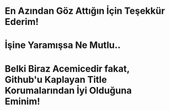 # En Azından Göz Attığın İçin Teşekkür Ederim!
# İşine Yaramışsa Ne Mutlu..
# Belki Biraz Acemicedir fakat, Github'u Kaplayan Title Korumalarından İyi Olduğuna Eminim!
